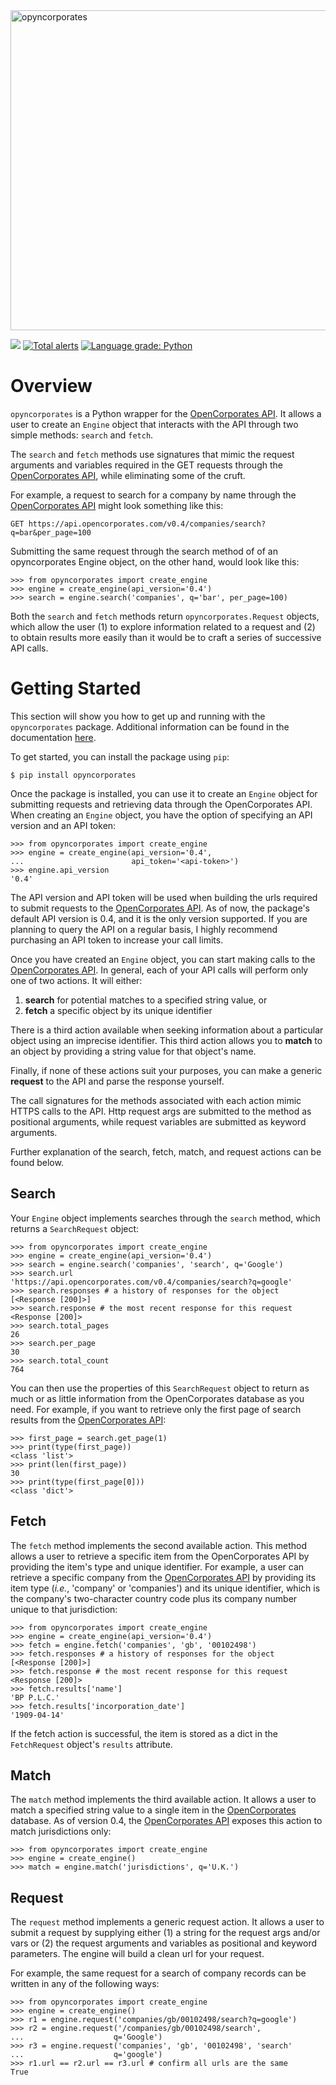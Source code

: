 <img src="https://i.imgur.com/uxkd2sh.png" alt="opyncorporates" width="512"/>

![](https://travis-ci.com/pjryan126/opyncorporates.svg?branch=master) 
[![Total alerts](https://img.shields.io/lgtm/alerts/g/pjryan126/opyncorporates.svg?logo=lgtm&logoWidth=18)](https://lgtm.com/projects/g/pjryan126/opyncorporates/alerts/) 
[![Language grade: Python](https://img.shields.io/lgtm/grade/python/g/pjryan126/opyncorporates.svg?logo=lgtm&logoWidth=18)](https://lgtm.com/projects/g/pjryan126/opyncorporates/context:python)

# Overview

`opyncorporates` is a Python wrapper for the [OpenCorporates API](https://api.opencorporates.com).
It allows a user to create an `Engine` object that interacts with the API 
through two simple methods: `search` and `fetch`.

The `search` and `fetch` methods use signatures that mimic the request 
arguments and variables required in the GET requests through the  
[OpenCorporates API](https://api.opencorporates.com), 
while eliminating some of the cruft.

For example, a request to search for a company by name through the 
[OpenCorporates API](https://api.opencorporates.com) 
might look something like this:

`GET https://api.opencorporates.com/v0.4/companies/search?q=bar&per_page=100`

Submitting the same request through the search method of of an opyncorporates 
Engine object, on the other hand, would look like this:

```
>>> from opyncorporates import create_engine
>>> engine = create_engine(api_version='0.4')
>>> search = engine.search('companies', q='bar', per_page=100)
```

Both the `search` and `fetch` methods return `opyncorporates.Request` objects,
which allow the user (1) to explore information related to a request and (2) to
obtain results more easily than it would be to craft a series of successive API 
calls. 

# Getting Started

This section will show you how to get up and running with the 
`opyncorporates` package. Additional information can be found in the 
documentation [here](https://opyncorporates.readthedocs.io/en/latest/).

To get started, you can install the package using ``pip``:

```
$ pip install opyncorporates
```

Once the package is installed, you can use it to create an
`Engine` object for submitting requests and retrieving data through the 
OpenCorporates API. When creating an `Engine` object, you have the option of 
specifying an API version and an API token:
 
 ```
>>> from opyncorporates import create_engine
>>> engine = create_engine(api_version='0.4',
...                        api_token='<api-token>')
>>> engine.api_version
'0.4'
```

The API version and API token will be used when building the urls required to
submit requests to the [OpenCorporates API](https://api.opencorporates.com). 
As of now, the package's default API version is 0.4, and it is the only 
version supported. If you are planning to query the API on a regular basis, I
highly recommend purchasing an API token to increase your call limits.

Once you have created an `Engine` object, you
can start making calls to the [OpenCorporates API](https://api.opencorporates.com). 
In general, each of your API calls will perform only one of two actions. It 
will either:

1. **search** for potential matches to a specified string value, or
2. **fetch** a specific object by its unique identifier

There is a third action available when seeking information about a particular
object using an imprecise identifier. This third action allows you to **match**
to an object by providing a string value for that object's name.

Finally, if none of these actions suit your purposes, you can make a generic
**request** to the API and parse the response yourself.

The call signatures for the methods associated with each action mimic HTTPS
calls to the API. Http request args are 
submitted to the method as positional arguments, while request variables are 
submitted as keyword arguments.

Further explanation of the search, fetch, match, and request actions can be
found below.

Search
------

Your `Engine` object implements searches through the `search` method, which
returns a `SearchRequest` object:

```
>>> from opyncorporates import create_engine
>>> engine = create_engine(api_version='0.4')
>>> search = engine.search('companies', 'search', q='Google')
>>> search.url
'https://api.opencorporates.com/v0.4/companies/search?q=google'
>>> search.responses # a history of responses for the object
[<Response [200]>]
>>> search.response # the most recent response for this request
<Response [200]>
>>> search.total_pages
26
>>> search.per_page
30
>>> search.total_count
764
```

You can then use the properties of this `SearchRequest` object to return as 
much or as little information from the OpenCorporates database as you need. 
For example, if you want to retrieve only the first page of search results 
from the [OpenCorporates API](https://api.opencorporates.com):

```
>>> first_page = search.get_page(1)
>>> print(type(first_page))
<class 'list'>
>>> print(len(first_page))
30
>>> print(type(first_page[0]))
<class 'dict'>
```

Fetch
-----

The `fetch` method implements the second available action. This method allows
 a user to retrieve a specific item from the OpenCorporates API by providing 
 the item's type and unique identifier. For example, a user can retrieve a 
 specific company from the [OpenCorporates API](https://api.opencorporates.com)
 by providing its item type (*i.e.*, 'company' or 'companies') and its unique
 identifier, which is the company's two-character country code plus its 
 company number unique to that jurisdiction:

```
>>> from opyncorporates import create_engine
>>> engine = create_engine(api_version='0.4')
>>> fetch = engine.fetch('companies', 'gb', '00102498')
>>> fetch.responses # a history of responses for the object
[<Response [200]>]
>>> fetch.response # the most recent response for this request
<Response [200]>
>>> fetch.results['name']
'BP P.L.C.'
>>> fetch.results['incorporation_date']
'1909-04-14'
```

If the fetch action is successful, the item is stored as a dict in the
`FetchRequest` object's `results` attribute.

Match
-----

The `match` method implements the third available action. It allows a user to
 match a specified string value to a single item in the [OpenCorporates](https://opencorporates.com) 
 database. As of version 0.4, the [OpenCorporates API](https://api.opencorporates.com) exposes this action to 
 match jurisdictions only:

```
>>> from opyncorporates import create_engine
>>> engine = create_engine()
>>> match = engine.match('jurisdictions', q='U.K.')
```

Request
-------

The `request` method implements a generic request action. It allows a user to
 submit a request by supplying either (1) a string for the request args 
 and/or vars or (2) the request arguments and variables as positional and 
 keyword parameters. The engine will build a clean url for your request.

 For example, the same request for a search of company records can be written
  in any of the following ways:

```
>>> from opyncorporates import create_engine
>>> engine = create_engine()
>>> r1 = engine.request('companies/gb/00102498/search?q=google')
>>> r2 = engine.request('/companies/gb/00102498/search',
...                    q='Google')
>>> r3 = engine.request('companies', 'gb', '00102498', 'search'
...                    q='google')
>>> r1.url == r2.url == r3.url # confirm all urls are the same
True
```